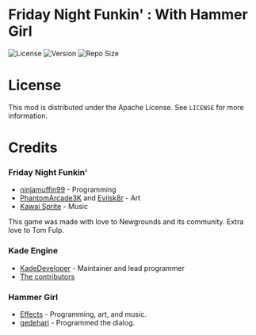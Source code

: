 # Friday Night Funkin' : With Hammer Girl

![License](https://img.shields.io/github/license/EffectsTM/Vs-Wilbur-Master?style=flat-square) ![Version](https://img.shields.io/github/v/release/EffectsTM/Vs-Wilbur-Master?style=flat-square) ![Repo Size](https://img.shields.io/github/repo-size/EffectsTM/Vs-Wilbur-Master?style=flat-square)

# License

This mod is distributed under the Apache License. See `LICENSE` for more information.

# Credits

### Friday Night Funkin'

- [ninjamuffin99](https://twitter.com/ninja_muffin99) - Programming
- [PhantomArcade3K](https://twitter.com/phantomarcade3k) and [Evilsk8r](https://twitter.com/evilsk8r) - Art
- [Kawai Sprite](https://twitter.com/kawaisprite) - Music

This game was made with love to Newgrounds and its community. Extra love to Tom Fulp.

### Kade Engine

- [KadeDeveloper](https://twitter.com/KadeDeveloper) - Maintainer and lead programmer
- [The contributors](https://github.com/KadeDev/Kade-Engine/graphs/contributors)

### Hammer Girl 

- [Effects](https://www.youtube.com/channel/UCRwExVyoZ3Nw5sBzAlRJ6fw) - Programming, art, and music.
- [gedehari](https://twitter.com/gedehari) - Programmed the dialog.

